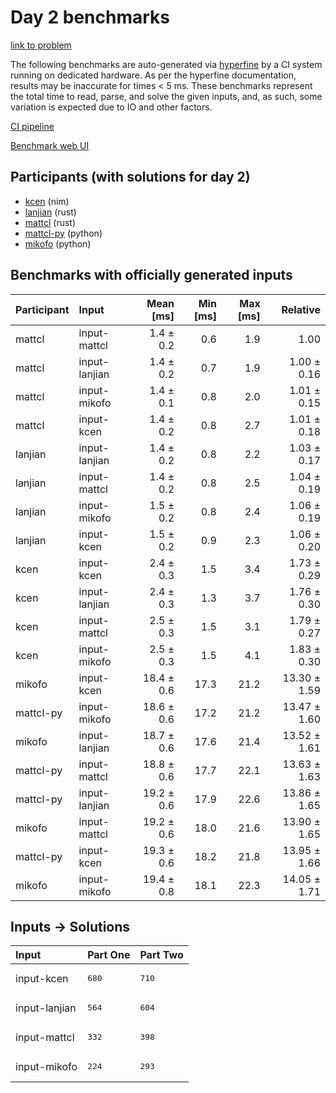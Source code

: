# Day 2 benchmarks

[link to problem](https://adventofcode.com/2024/day/2)

The following benchmarks are auto-generated via
[hyperfine](https://github.com/sharkdp/hyperfine) by a CI system running on
dedicated hardware. As per the hyperfine documentation, results may be
inaccurate for times < 5 ms. These benchmarks represent the total time to read,
parse, and solve the given inputs, and, as such, some variation is expected due
to IO and other factors.

[CI pipeline](http://ci.papercode.net:8080/teams/main/pipelines/aoc2024)

[Benchmark web UI](https://aoc.ancalagon.black)


## Participants (with solutions for day 2)

- [kcen](https://github.com/kcen/aoc2024) (nim)
- [lanjian](https://github.com/lanjian/aoc-2024) (rust)
- [mattcl](https://github.com/mattcl/aoc2024) (rust)
- [mattcl-py](https://github.com/mattcl/aoc2024-py) (python)
- [mikofo](https://github.com/mikofo/aoc2024) (python)


## Benchmarks with officially generated inputs

| Participant | Input | Mean [ms] | Min [ms] | Max [ms] | Relative |
|:---|:---|---:|---:|---:|---:|
| mattcl | input-mattcl | 1.4 ± 0.2 | 0.6 | 1.9 | 1.00 |
| mattcl | input-lanjian | 1.4 ± 0.2 | 0.7 | 1.9 | 1.00 ± 0.16 |
| mattcl | input-mikofo | 1.4 ± 0.1 | 0.8 | 2.0 | 1.01 ± 0.15 |
| mattcl | input-kcen | 1.4 ± 0.2 | 0.8 | 2.7 | 1.01 ± 0.18 |
| lanjian | input-lanjian | 1.4 ± 0.2 | 0.8 | 2.2 | 1.03 ± 0.17 |
| lanjian | input-mattcl | 1.4 ± 0.2 | 0.8 | 2.5 | 1.04 ± 0.19 |
| lanjian | input-mikofo | 1.5 ± 0.2 | 0.8 | 2.4 | 1.06 ± 0.19 |
| lanjian | input-kcen | 1.5 ± 0.2 | 0.9 | 2.3 | 1.06 ± 0.20 |
| kcen | input-kcen | 2.4 ± 0.3 | 1.5 | 3.4 | 1.73 ± 0.29 |
| kcen | input-lanjian | 2.4 ± 0.3 | 1.3 | 3.7 | 1.76 ± 0.30 |
| kcen | input-mattcl | 2.5 ± 0.3 | 1.5 | 3.1 | 1.79 ± 0.27 |
| kcen | input-mikofo | 2.5 ± 0.3 | 1.5 | 4.1 | 1.83 ± 0.30 |
| mikofo | input-kcen | 18.4 ± 0.6 | 17.3 | 21.2 | 13.30 ± 1.59 |
| mattcl-py | input-mikofo | 18.6 ± 0.6 | 17.2 | 21.2 | 13.47 ± 1.60 |
| mikofo | input-lanjian | 18.7 ± 0.6 | 17.6 | 21.4 | 13.52 ± 1.61 |
| mattcl-py | input-mattcl | 18.8 ± 0.6 | 17.7 | 22.1 | 13.63 ± 1.63 |
| mattcl-py | input-lanjian | 19.2 ± 0.6 | 17.9 | 22.6 | 13.86 ± 1.65 |
| mikofo | input-mattcl | 19.2 ± 0.6 | 18.0 | 21.6 | 13.90 ± 1.65 |
| mattcl-py | input-kcen | 19.3 ± 0.6 | 18.2 | 21.8 | 13.95 ± 1.66 |
| mikofo | input-mikofo | 19.4 ± 0.8 | 18.1 | 22.3 | 14.05 ± 1.71 |


## Inputs -> Solutions

| Input | Part One | Part Two |
|:---|:---|:---|
|input-kcen|<pre>680</pre>|<pre>710</pre>|
|input-lanjian|<pre>564</pre>|<pre>604</pre>|
|input-mattcl|<pre>332</pre>|<pre>398</pre>|
|input-mikofo|<pre>224</pre>|<pre>293</pre>|